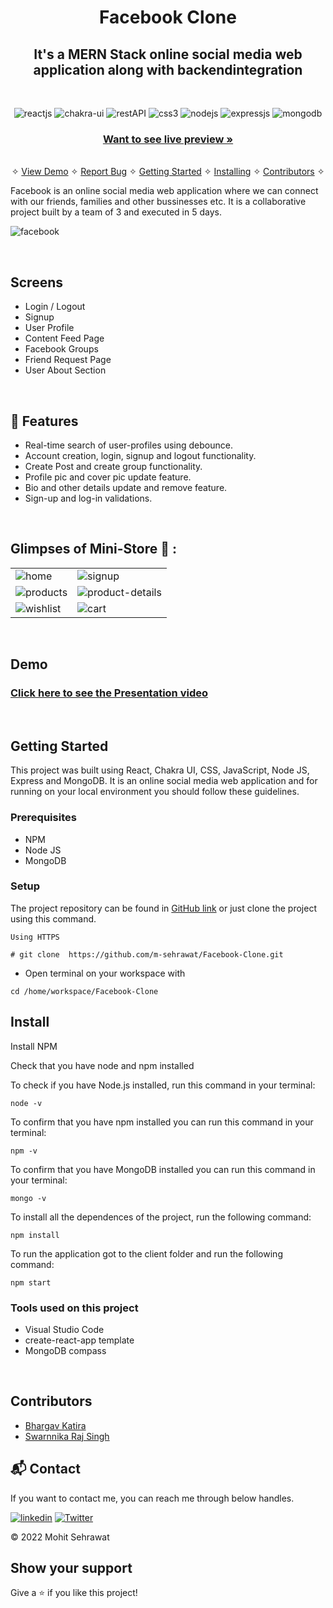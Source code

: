 <h1 align="center">Facebook Clone</h1> 

<h2 align="center">It's a MERN Stack online social media web application along with backendintegration</h2>

<br />
<p align="center">
    <img src="https://img.shields.io/badge/React-20232A?style=for-the-badge&logo=react&logoColor=61DAFB" alt="reactjs" />
    <img src="https://img.shields.io/badge/Chakra%20UI-3bc7bd?style=for-the-badge&logo=chakraui&logoColor=white" alt="chakra-ui"/>
    <img src="https://img.shields.io/badge/Rest_API-02303A?style=for-the-badge&logo=react-router&logoColor=white" alt="restAPI"/>
    <img src="https://img.shields.io/badge/CSS3-1572B6?style=for-the-badge&logo=css3&logoColor=white" alt="css3"/>   
    <img src="https://img.shields.io/badge/Node.js-339933?style=for-the-badge&logo=nodedotjs&logoColor=white" alt="nodejs" />
    <img src="https://img.shields.io/badge/Express.js-000000?style=for-the-badge&logo=express&logoColor=white" alt="expressjs"/>
    <img src="https://img.shields.io/badge/MongoDB-4EA94B?style=for-the-badge&logo=mongodb&logoColor=white" alt="mongodb"/>
</p>

<h3 align="center"><a href="https://mohit-ministore.vercel.app/"><strong>Want to see live preview »</strong></a></h3>

<p align="center"> 
    <br />&#10023;
    <a href="#Demo">View Demo</a>   &#10023;  
    <a href="https://github.com/m-sehrawat/Facebook-Clone/issues">Report Bug</a>    &#10023;
    <a href="#Getting-Started">Getting Started</a> &#10023; <a href="#Install">Installing</a> &#10023;    
    <a href="#Contributors">Contributors</a> &#10023;
  </p>
  
   Facebook is an online social media web application where we can connect with our friends, families and other bussinesses etc. It is a collaborative project built by a team of 3 and executed in 5 days.
  
 
  
  ![facebook](https://user-images.githubusercontent.com/91532881/174793612-ebef3369-3427-4ea0-91af-1765c8be74ce.jpg)
  
  <br />
  
  ## Screens 
   - Login / Logout
   - Signup
   - User Profile
   - Content Feed Page
   - Facebook Groups
   - Friend Request Page
   - User About Section

<br />


## 🚀 Features
- Real-time search of user-profiles using debounce.
- Account creation, login, signup and logout functionality.
- Create Post and create group functionality.
- Profile pic and cover pic update feature.
- Bio and other details update and remove feature.
- Sign-up and log-in validations.

<br />

## Glimpses of Mini-Store 🙈 :


<table>
  <tr>
    <td><img src="https://user-images.githubusercontent.com/91532881/174796549-d95d6f11-f05a-469e-be92-a517422546fc.png" alt="home" /></td>
    <td><img src="https://user-images.githubusercontent.com/91532881/174796670-c33a2753-5a31-4281-a162-5d41c284cf6e.png" alt="signup" /></td>
  </tr>
  <tr>
    <td><img src="https://user-images.githubusercontent.com/91532881/174796549-d95d6f11-f05a-469e-be92-a517422546fc.png" alt="products" /></td>
    <td><img src="https://user-images.githubusercontent.com/91532881/174796805-1c2b4130-52f1-4f1b-a439-f0e52734002e.png" alt="product-details" /></td>
  </tr>
  <tr>
    <td><img src="https://user-images.githubusercontent.com/91532881/174796850-bcd0a1e7-0611-4d92-85de-c2bcebc6f669.png" alt="wishlist" /></td>
    <td><img src="https://user-images.githubusercontent.com/91532881/174796709-8cfb83d5-7e1b-4125-9f73-dce8997ced0c.png" alt="cart" /></td>
  </tr>
</table>

<br />

## Demo

### [Click here to see the Presentation video](https://www.linkedin.com/feed/update/urn:li:activity:6891074898144698368/)


<br/>


## Getting Started

This project was built using React, Chakra UI, CSS, JavaScript, Node JS, Express and MongoDB. It is an online social media web application and for running on your local environment you should follow these guidelines.


### Prerequisites

- NPM 
- Node JS
- MongoDB

### Setup


The project repository can be found in [GitHub link](https://github.com/m-sehrawat/Facebook-Clone) or just clone the project using this command. 


```
Using HTTPS

# git clone  https://github.com/m-sehrawat/Facebook-Clone.git
```

+ Open terminal on your workspace with

```
cd /home/workspace/Facebook-Clone
```


## Install

Install NPM

Check that you have node and npm installed

To check if you have Node.js installed, run this command in your terminal:


```
node -v
```

To confirm that you have npm installed you can run this command in your terminal:


```
npm -v
```

To confirm that you have MongoDB installed you can run this command in your terminal:


```
mongo -v
```


To install all the dependences of the project, run the following command:


```
npm install
```


To run the application got to the client folder and run the following command:

```
npm start
```


### Tools used on this project

- Visual Studio Code
- create-react-app template
- MongoDB compass

<br/>

## Contributors

- [Bhargav Katira](https://github.com/bhargavkatira)
- [Swarnnika Raj Singh](https://github.com/swarnikaraj)





<h2>📬 Contact</h2>

If you want to contact me, you can reach me through below handles.

[![linkedin](https://img.shields.io/badge/Mohit_Sehrawat-0077B5?style=for-the-badge&logo=linkedin&logoColor=white)](https://www.linkedin.com/in/m-sehrawat/)
[![Twitter](https://img.shields.io/badge/Mohit_Sehrawat-20232A?style=for-the-badge&logo=Github&logoColor=white)](https://github.com/m-sehrawat/)

© 2022 Mohit Sehrawat



## Show your support

Give a ⭐️ if you like this project!
